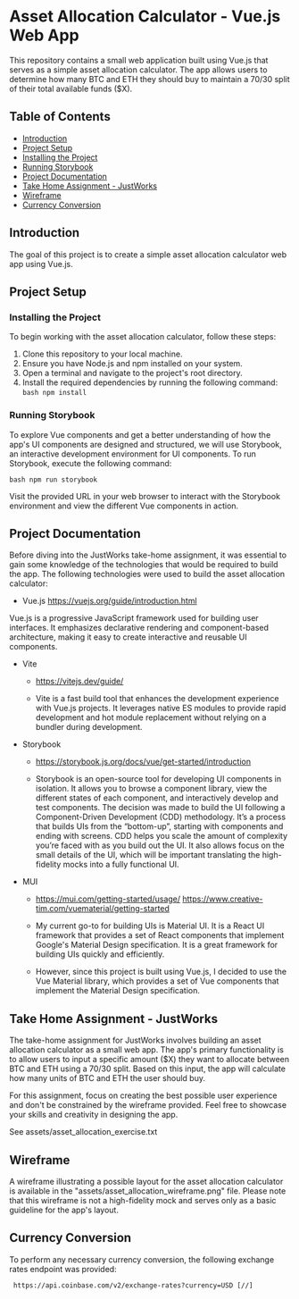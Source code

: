 # Asset Allocation Calculator - Vue.js Web App

This repository contains a small web application built using Vue.js that serves as a simple asset allocation calculator. The app allows users to determine how many BTC and ETH they should buy to maintain a 70/30 split of their total available funds ($X).<!-- pagebreak -->

## Table of Contents

- [Introduction](#introduction)
- [Project Setup](#project-setup)
- [Installing the Project](#installing-the-project)
- [Running Storybook](#running-storybook)
- [Project Documentation](#project-documentation)
- [Take Home Assignment - JustWorks](#take-home-assignment-justworks)
- [Wireframe](#wireframe)
- [Currency Conversion](#currency-conversion)

## Introduction

The goal of this project is to create a simple asset allocation calculator web app using Vue.js.

## Project Setup

### Installing the Project

To begin working with the asset allocation calculator, follow these steps:

1. Clone this repository to your local machine.
2. Ensure you have Node.js and npm installed on your system.
3. Open a terminal and navigate to the project's root directory.
4. Install the required dependencies by running the following command:
   `bash
npm install
`

### Running Storybook

To explore Vue components and get a better understanding of how the app's UI components are designed and structured, we will use Storybook, an interactive development environment for UI components. To run Storybook, execute the following command:

`bash
 npm run storybook
 `

Visit the provided URL in your web browser to interact with the Storybook environment and view the different Vue components in action.

## Project Documentation

Before diving into the JustWorks take-home assignment, it was essential to gain some knowledge of the technologies that would be required to build the app. The following technologies were used to build the asset allocation calculator:

- Vue.js
  https://vuejs.org/guide/introduction.html

Vue.js is a progressive JavaScript framework used for building user interfaces. It emphasizes declarative rendering and component-based architecture, making it easy to create interactive and reusable UI components.

- Vite

  - https://vitejs.dev/guide/

  - Vite is a fast build tool that enhances the development experience with Vue.js projects. It leverages native ES modules to provide rapid development and hot module replacement without relying on a bundler during development.

- Storybook

  - https://storybook.js.org/docs/vue/get-started/introduction

  - Storybook is an open-source tool for developing UI components in isolation. It allows you to browse a component library, view the different states of each component, and interactively develop and test components. The decision was made to build the UI following a Component-Driven Development (CDD) methodology. It’s a process that builds UIs from the “bottom-up”, starting with components and ending with screens. CDD helps you scale the amount of complexity you’re faced with as you build out the UI. It also allows focus on the small details of the UI, which will be important translating the high-fidelity mocks into a fully functional UI.

- MUI

  - https://mui.com/getting-started/usage/
    https://www.creative-tim.com/vuematerial/getting-started

  - My current go-to for building UIs is Material UI. It is a React UI framework that provides a set of React components that implement Google's Material Design specification. It is a great framework for building UIs quickly and efficiently.
  - However, since this project is built using Vue.js, I decided to use the Vue Material library, which provides a set of Vue components that implement the Material Design specification.

## Take Home Assignment - JustWorks

The take-home assignment for JustWorks involves building an asset allocation calculator as a small web app. The app's primary functionality is to allow users to input a specific amount ($X) they want to allocate between BTC and ETH using a 70/30 split. Based on this input, the app will calculate how many units of BTC and ETH the user should buy.

For this assignment, focus on creating the best possible user experience and don't be constrained by the wireframe provided. Feel free to showcase your skills and creativity in designing the app.

See assets/asset_allocation_exercise.txt

## Wireframe

A wireframe illustrating a possible layout for the asset allocation calculator is available in the "assets/asset_allocation_wireframe.png" file. Please note that this wireframe is not a high-fidelity mock and serves only as a basic guideline for the app's layout.

## Currency Conversion

To perform any necessary currency conversion, the following exchange rates endpoint was provided:

` https://api.coinbase.com/v2/exchange-rates?currency=USD
 [//]`

